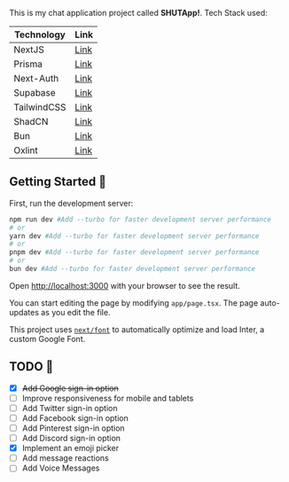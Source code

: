 This is my chat application project called **SHUTApp!**.
Tech Stack used:


| Technology  | Link                                                               |
| ------------- | -------------------------------------------------------------------- |
| NextJS      | [Link](https://nextjs.org/)                                        |
| Prisma      | [Link](https://www.prisma.io/)                                     |
| Next-Auth   | [Link](https://next-auth.js.org/)                                  |
| Supabase    | [Link](https://supabase.com/)                                      |
| TailwindCSS | [Link](https://tailwindcss.com/)                                   |
| ShadCN      | [Link](https://ui.shadcn.com/)                                     |
| Bun         | [Link](https://bun.sh/)                                            |
| Oxlint      | [Link](https://oxc-project.github.io/docs/guide/usage/linter.html) |

## Getting Started 🚀️

First, run the development server:

```bash
npm run dev #Add --turbo for faster development server performance
# or
yarn dev #Add --turbo for faster development server performance
# or
pnpm dev #Add --turbo for faster development server performance
# or
bun dev #Add --turbo for faster development server performance
```

Open [http://localhost:3000](http://localhost:3000) with your browser to see the result.

You can start editing the page by modifying `app/page.tsx`. The page auto-updates as you edit the file.

This project uses [`next/font`](https://nextjs.org/docs/basic-features/font-optimization) to automatically optimize and load Inter, a custom Google Font.

## TODO 👀️

* [X] ~~Add Google sign-in option~~
* [ ] Improve responsiveness for mobile and tablets
* [ ] Add Twitter sign-in option
* [ ] Add Facebook sign-in option
* [ ] Add Pinterest sign-in option
* [ ] Add Discord sign-in option
* [X] Implement an emoji picker
* [ ] Add message reactions
* [ ] Add Voice Messages
